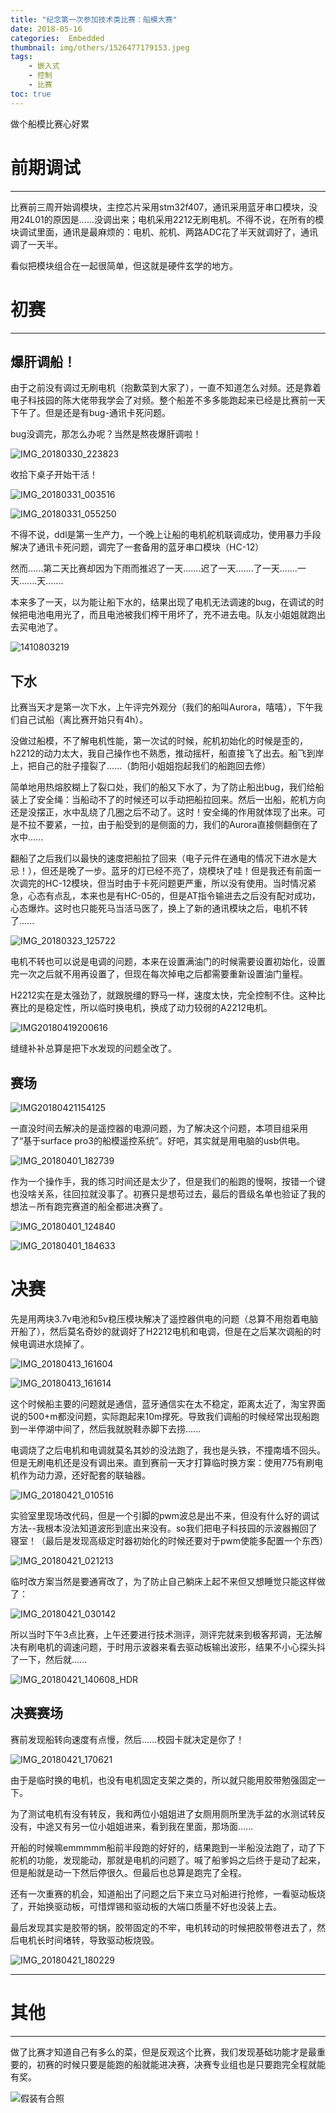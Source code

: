 ```yaml
---
title: "纪念第一次参加技术类比赛：船模大赛"
date: 2018-05-16
categories:  Embedded
thumbnail: img/others/1526477179153.jpeg
tags: 
	- 嵌入式
	- 控制 
	- 比赛
toc: true
---
```


做个船模比赛心好累

# 前期调试

---

比赛前三周开始调模块，主控芯片采用stm32f407，通讯采用蓝牙串口模块，没用24L01的原因是......没调出来；电机采用2212无刷电机。不得不说，在所有的模块调试里面，通讯是最麻烦的：电机、舵机、两路ADC花了半天就调好了，通讯调了一天半。

看似把模块组合在一起很简单，但这就是硬件玄学的地方。

# 初赛

---

## 爆肝调船！

由于之前没有调过无刷电机（抱歉菜到大家了），一直不知道怎么对频。还是靠着电子科技园的陈大佬带我学会了对频。整个船差不多多能跑起来已经是比赛前一天下午了。但是还是有bug-通讯卡死问题。

bug没调完，那怎么办呢？当然是熬夜爆肝调啦！

![IMG_20180330_223823](my-first-model-boat-race/IMG_20180330_223823.jpg)

收拾下桌子开始干活！

![IMG_20180331_003516](my-first-model-boat-race/IMG_20180331_003516.jpg)

![IMG_20180331_055250](my-first-model-boat-race/IMG_20180331_055250.jpg)

不得不说，ddl是第一生产力，一个晚上让船的电机舵机联调成功，使用暴力手段解决了通讯卡死问题，调完了一套备用的蓝牙串口模块（HC-12）

然而......第二天比赛却因为下雨而推迟了一天.......迟了一天.......了一天.......一天.......天.......

本来多了一天，以为能让船下水的，结果出现了电机无法调速的bug，在调试的时候把电池电用光了，而且电池被我们榨干用坏了，充不进去电。队友小姐姐就跑出去买电池了。

![1410803219](my-first-model-boat-race/1410803219.jpeg)

## 下水

比赛当天才是第一次下水，上午评完外观分（我们的船叫Aurora，嘻嘻），下午我们自己试船（离比赛开始只有4h）。

没做过船模，不了解电机性能，第一次试的时候，舵机初始化的时候是歪的，h2212的动力太大，我自己操作也不熟悉，推动摇杆，船直接飞了出去。船飞到岸上，把自己的肚子撞裂了......（韵阳小姐姐抱起我们的船跑回去修）

简单地用热熔胶糊上了裂口处，我们的船又下水了，为了防止船出bug，我们给船装上了安全绳：当船动不了的时候还可以手动把船拉回来。然后一出船，舵机方向还是没摆正，水中乱绕了几圈之后不动了。这时！安全绳的作用就体现了出来。可是不拉不要紧，一拉，由于船受到的是侧面的力，我们的Aurora直接侧翻倒在了水中......

翻船了之后我们以最快的速度把船拉了回来（电子元件在通电的情况下进水是大忌！），但还是晚了一步。蓝牙的灯已经不亮了，烧模块了哇！但是我还有前面一次调完的HC-12模块，但当时由于卡死问题更严重，所以没有使用。当时情况紧急，心态有点乱，本来也是有HC-05的，但是AT指令输进去之后没有配对成功，心态爆炸。这时也只能死马当活马医了，换上了新的通讯模块之后，电机不转了......

![IMG_20180323_125722](my-first-model-boat-race/IMG_20180323_125722.jpg)

电机不转也可以说是电调的问题，本来在设置满油门的时候需要设置初始化，设置完一次之后就不用再设置了，但现在每次掉电之后都需要重新设置油门量程。

H2212实在是太强劲了，就跟脱缰的野马一样，速度太快，完全控制不住。这种比赛比的是稳定性，所以临时换电机，换成了动力较弱的A2212电机。

![IMG20180419200616](my-first-model-boat-race/IMG20180419200616.jpg)

缝缝补补总算是把下水发现的问题全改了。

## 赛场

![IMG20180421154125](my-first-model-boat-race/IMG20180421154125.jpg)

一直没时间去解决的是遥控器的电源问题，为了解决这个问题，本项目组采用了“基于surface pro3的船模遥控系统”。好吧，其实就是用电脑的usb供电。

![IMG_20180401_182739](my-first-model-boat-race/IMG_20180401_182739.jpg)

作为一个操作手，我的练习时间还是太少了，但是我们的船跑的慢啊，按错一个键也没啥关系，往回拉就没事了。初赛只是想苟过去，最后的晋级名单也验证了我的想法－所有跑完赛道的船全都进决赛了。

![IMG_20180401_124840](my-first-model-boat-race/IMG_20180401_124840.jpg)

![IMG_20180401_184633](my-first-model-boat-race/IMG_20180401_184633.jpg)

# 决赛

先是用两块3.7v电池和5v稳压模块解决了遥控器供电的问题（总算不用抱着电脑开船了），然后莫名奇妙的就调好了H2212电机和电调，但是在之后某次调船的时候电调进水烧掉了。

![IMG_20180413_161604](my-first-model-boat-race/IMG_20180413_161604.jpg)

![IMG_20180413_161614](my-first-model-boat-race/IMG_20180413_161614.jpg)

这个时候船主要的问题就是通信，蓝牙通信实在太不稳定，距离太近了，淘宝界面说的500+m都没问题，实际跑起来10m撑死。导致我们调船的时候经常出现船跑到一半停湖中间了，然后我就脱鞋赤脚下去捞......

电调烧了之后电机和电调就莫名其妙的没法跑了，我也是头铁，不撞南墙不回头。但是无刷电机还是没有调出来。直到赛前一天才打算临时换方案：使用775有刷电机作为动力源，还好配套的联轴器。

![IMG_20180421_010516](my-first-model-boat-race/IMG_20180421_010516.jpg)

实验室里现场改代码，但是一个引脚的pwm波总是出不来，但没有什么好的调试方法--我根本没法知道波形到底出来没有。so我们把电子科技园的示波器搬回了寝室！（最后是发现高级定时器初始化的时候还要对于pwm使能多配置一个东西）

![IMG_20180421_021213](my-first-model-boat-race/IMG_20180421_021213.jpg)

临时改方案当然是要通宵改了，为了防止自己躺床上起不来但又想睡觉只能这样做了：

![IMG_20180421_030142](my-first-model-boat-race/IMG_20180421_030142.jpg)

所以当时下午3点比赛，上午还要进行技术测评，测评完就来到极客邦调，无法解决有刷电机的调速问题，于时用示波器来看去驱动板输出波形，结果不小心探头抖了一下，然后就......

![IMG_20180421_140608_HDR](my-first-model-boat-race/IMG_20180421_140608_HDR.jpg)

## 决赛赛场

赛前发现船转向速度有点慢，然后......校园卡就决定是你了！

![IMG_20180421_170621](my-first-model-boat-race/IMG_20180421_170621.jpg)

由于是临时换的电机，也没有电机固定支架之类的，所以就只能用胶带勉强固定一下。

为了测试电机有没有转反，我和两位小姐姐进了女厕用厕所里洗手盆的水测试转反没有，中途又有另一位小姐姐进来，看到我在里面，那场面......

开船的时候嘛emmmmm船前半段跑的好好的，结果跑到一半船没法跑了，动了下舵机的功能，发现能动，那就是电机的问题了。喊了船爹妈之后终于是动了起来，但是船就是动一下然后停很久。但最后也总算是跑完了全程。

还有一次重赛的机会，知道船出了问题之后下来立马对船进行抢修，一看驱动板烧了，开始换驱动板，可惜焊锡和驱动板的大端口质量不好也没装上去。

最后发现其实是胶带的锅，胶带固定的不牢，电机转动的时候把胶带卷进去了，然后电机长时间堵转，导致驱动板烧毁。

![IMG_20180421_180229](my-first-model-boat-race/IMG_20180421_180229.jpg)

---

# 其他

---

做了比赛才知道自己有多么的菜，但是反观这个比赛，我们发现基础功能才是最重要的，初赛的时候只要是能跑的船就能进决赛，决赛专业组也是只要跑完全程就能有奖。

![假装有合照](my-first-model-boat-race/362040275.jpeg)